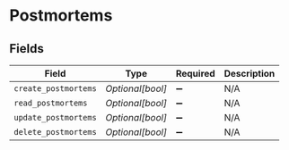 # Postmortems


## Fields

| Field                | Type                 | Required             | Description          |
| -------------------- | -------------------- | -------------------- | -------------------- |
| `create_postmortems` | *Optional[bool]*     | :heavy_minus_sign:   | N/A                  |
| `read_postmortems`   | *Optional[bool]*     | :heavy_minus_sign:   | N/A                  |
| `update_postmortems` | *Optional[bool]*     | :heavy_minus_sign:   | N/A                  |
| `delete_postmortems` | *Optional[bool]*     | :heavy_minus_sign:   | N/A                  |